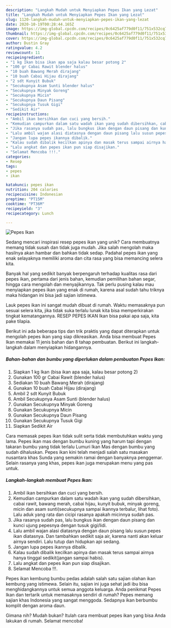 ```yaml
---
description: "Langkah Mudah untuk Menyiapkan Pepes Ikan yang Lezat"
title: "Langkah Mudah untuk Menyiapkan Pepes Ikan yang Lezat"
slug: 1120-langkah-mudah-untuk-menyiapkan-pepes-ikan-yang-lezat
date: 2020-10-19T00:28:44.165Z
image: https://img-global.cpcdn.com/recipes/0c6425af779d0f11/751x532cq70/pepes-ikan-foto-resep-utama.jpg
thumbnail: https://img-global.cpcdn.com/recipes/0c6425af779d0f11/751x532cq70/pepes-ikan-foto-resep-utama.jpg
cover: https://img-global.cpcdn.com/recipes/0c6425af779d0f11/751x532cq70/pepes-ikan-foto-resep-utama.jpg
author: Dustin Gray
ratingvalue: 4.2
reviewcount: 11
recipeingredient:
- "1 kg Ikan bisa ikan apa saja kalau besar potong 2"
- "100 gr Cabai Rawit blender halus"
- "10 buah Bawang Merah dirajang"
- "10 buah Cabai Hijau dirajang"
- "2 sdt Kunyit Bubuk"
- "Secukupnya Asam Sunti blender halus"
- "Secukupnya Minyak Goreng"
- "Secukupnya Micin"
- "Secukupnya Daun Pisang"
- "Secukupnya Tusuk Gigi"
- "Sedikit Air"
recipeinstructions:
- "Ambil ikan bersihkan dan cuci yang bersih."
- "Kemudian campurkan dalam satu wadah ikan yang sudah dibersihkan, cabai rawit, bawang merah, cabai hijau, kunyit bubuk, minyak goreng, micin dan asam sunti(secukupnya sampai ikannya terbalur, lihat foto). Lalu aduk yang rata dan cicipi rasanya apakah micinnya sudah pas."
- "Jika rasanya sudah pas, lalu bungkus ikan dengan daun pisang dan kunci ujung pepesnya dengan tusuk gigi/lidi."
- "Lalu ambil wajan alasi diatasnya dengan daun pisang lalu susun pepes ikan diatasnya. Dan tambahkan sedikit saja air, karena nanti akan keluar airnya sendiri. Lalu tutup dan hidupkan api sedang."
- "Jangan lupa pepes ikannya dibalik."
- "Kalau sudah dibalik kecilkan apinya dan masak terus sampai airnya hanya tinggal sedikit(jangan sampai habis)."
- "Lalu angkat dan pepes ikan pun siap disajikan."
- "Selamat Mencoba !!!."
categories:
- Resep
tags:
- pepes
- ikan

katakunci: pepes ikan 
nutrition: 204 calories
recipecuisine: Indonesian
preptime: "PT15M"
cooktime: "PT36M"
recipeyield: "3"
recipecategory: Lunch

---
```



![Pepes Ikan](https://img-global.cpcdn.com/recipes/0c6425af779d0f11/751x532cq70/pepes-ikan-foto-resep-utama.jpg)

Sedang mencari inspirasi resep pepes ikan yang unik? Cara membuatnya memang tidak susah dan tidak juga mudah. Jika salah mengolah maka hasilnya akan hambar dan bahkan tidak sedap. Padahal pepes ikan yang enak selayaknya memiliki aroma dan cita rasa yang bisa memancing selera kita.

Banyak hal yang sedikit banyak berpengaruh terhadap kualitas rasa dari pepes ikan, pertama dari jenis bahan, kemudian pemilihan bahan segar, hingga cara mengolah dan menyajikannya. Tak perlu pusing kalau mau menyiapkan pepes ikan yang enak di rumah, karena asal sudah tahu triknya maka hidangan ini bisa jadi sajian istimewa.

Lauk pepes ikan ini sangat mudah dibuat di rumah. Waktu memasaknya pun sesuai selera kita, jika tidak suka terlalu lunak kita bisa memperkirakan tingkat kematangannya. RESEP PEPES IKAN Ikan bisa pakai apa saja, kita pake tilapia.


Berikut ini ada beberapa tips dan trik praktis yang dapat diterapkan untuk mengolah pepes ikan yang siap dikreasikan. Anda bisa membuat Pepes Ikan memakai 11 jenis bahan dan 8 tahap pembuatan. Berikut ini langkah-langkah dalam menyiapkan hidangannya.

<!--inarticleads1-->

##### Bahan-bahan dan bumbu yang diperlukan dalam pembuatan Pepes Ikan:

1. Siapkan 1 kg Ikan (bisa ikan apa saja, kalau besar potong 2)
1. Gunakan 100 gr Cabai Rawit (blender halus)
1. Sediakan 10 buah Bawang Merah (dirajang)
1. Gunakan 10 buah Cabai Hijau (dirajang)
1. Ambil 2 sdt Kunyit Bubuk
1. Ambil Secukupnya Asam Sunti (blender halus)
1. Gunakan Secukupnya Minyak Goreng
1. Gunakan Secukupnya Micin
1. Gunakan Secukupnya Daun Pisang
1. Gunakan Secukupnya Tusuk Gigi
1. Siapkan Sedikit Air


Cara memasak pepes ikan tidak sulit serta tidak membutuhkan waktu yang lama. Pepes ikan mas dengan bumbu kuning yang harum tapi dengan takaran bumbu yang tidak terlalu Lumuri Ikan Mas dengan bumbu yang sudah dihaluskan. Pepes ikan kini telah menjadi salah satu masakan nusantara khas Sunda yang semakin ramai dengan banyaknya penggemar. Selain rasanya yang khas, pepes ikan juga merupakan menu yang pas untuk. 

<!--inarticleads2-->

##### Langkah-langkah membuat Pepes Ikan:

1. Ambil ikan bersihkan dan cuci yang bersih.
1. Kemudian campurkan dalam satu wadah ikan yang sudah dibersihkan, cabai rawit, bawang merah, cabai hijau, kunyit bubuk, minyak goreng, micin dan asam sunti(secukupnya sampai ikannya terbalur, lihat foto). Lalu aduk yang rata dan cicipi rasanya apakah micinnya sudah pas.
1. Jika rasanya sudah pas, lalu bungkus ikan dengan daun pisang dan kunci ujung pepesnya dengan tusuk gigi/lidi.
1. Lalu ambil wajan alasi diatasnya dengan daun pisang lalu susun pepes ikan diatasnya. Dan tambahkan sedikit saja air, karena nanti akan keluar airnya sendiri. Lalu tutup dan hidupkan api sedang.
1. Jangan lupa pepes ikannya dibalik.
1. Kalau sudah dibalik kecilkan apinya dan masak terus sampai airnya hanya tinggal sedikit(jangan sampai habis).
1. Lalu angkat dan pepes ikan pun siap disajikan.
1. Selamat Mencoba !!!.


Pepes ikan kembung bumbu pedas adalah salah satu sajian olahan ikan kembung yang istimewa. Selain itu, sajian ini juga sehat jadi ibu bisa menghidangkannya untuk semua anggota keluarga. Anda penikmat Pepes Ikan dan tertarik untuk memasaknya sendiri di rumah? Pepes memang sajian khas Indonesia yang sangat menggoda. Sedapnya ikan berbumbu komplit dengan aroma daun. 

Gimana nih? Mudah bukan? Itulah cara membuat pepes ikan yang bisa Anda lakukan di rumah. Selamat mencoba!
